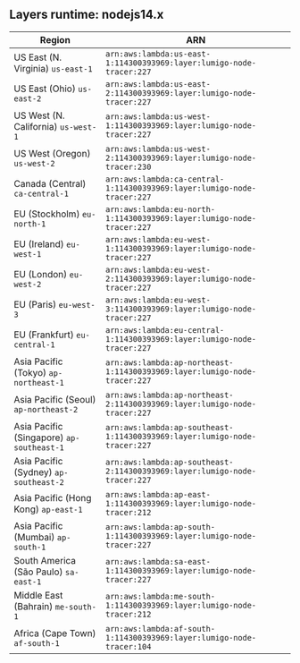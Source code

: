 Layers runtime: nodejs14.x
----
| Region | ARN |
| --- | --- |
|US East (N. Virginia)  `us-east-1`|`arn:aws:lambda:us-east-1:114300393969:layer:lumigo-node-tracer:227`|
|US East (Ohio)  `us-east-2`|`arn:aws:lambda:us-east-2:114300393969:layer:lumigo-node-tracer:227`|
|US West (N. California)  `us-west-1`|`arn:aws:lambda:us-west-1:114300393969:layer:lumigo-node-tracer:227`|
|US West (Oregon)  `us-west-2`|`arn:aws:lambda:us-west-2:114300393969:layer:lumigo-node-tracer:230`|
|Canada (Central)  `ca-central-1`|`arn:aws:lambda:ca-central-1:114300393969:layer:lumigo-node-tracer:227`|
|EU (Stockholm)  `eu-north-1`|`arn:aws:lambda:eu-north-1:114300393969:layer:lumigo-node-tracer:227`|
|EU (Ireland)  `eu-west-1`|`arn:aws:lambda:eu-west-1:114300393969:layer:lumigo-node-tracer:227`|
|EU (London)  `eu-west-2`|`arn:aws:lambda:eu-west-2:114300393969:layer:lumigo-node-tracer:227`|
|EU (Paris)  `eu-west-3`|`arn:aws:lambda:eu-west-3:114300393969:layer:lumigo-node-tracer:227`|
|EU (Frankfurt)  `eu-central-1`|`arn:aws:lambda:eu-central-1:114300393969:layer:lumigo-node-tracer:227`|
|Asia Pacific (Tokyo)  `ap-northeast-1`|`arn:aws:lambda:ap-northeast-1:114300393969:layer:lumigo-node-tracer:227`|
|Asia Pacific (Seoul)  `ap-northeast-2`|`arn:aws:lambda:ap-northeast-2:114300393969:layer:lumigo-node-tracer:227`|
|Asia Pacific (Singapore)  `ap-southeast-1`|`arn:aws:lambda:ap-southeast-1:114300393969:layer:lumigo-node-tracer:227`|
|Asia Pacific (Sydney)  `ap-southeast-2`|`arn:aws:lambda:ap-southeast-2:114300393969:layer:lumigo-node-tracer:227`|
|Asia Pacific (Hong Kong)  `ap-east-1`|`arn:aws:lambda:ap-east-1:114300393969:layer:lumigo-node-tracer:212`|
|Asia Pacific (Mumbai)  `ap-south-1`|`arn:aws:lambda:ap-south-1:114300393969:layer:lumigo-node-tracer:227`|
|South America (São Paulo)  `sa-east-1`|`arn:aws:lambda:sa-east-1:114300393969:layer:lumigo-node-tracer:227`|
|Middle East (Bahrain)  `me-south-1`|`arn:aws:lambda:me-south-1:114300393969:layer:lumigo-node-tracer:212`|
|Africa (Cape Town)  `af-south-1`|`arn:aws:lambda:af-south-1:114300393969:layer:lumigo-node-tracer:104`|
